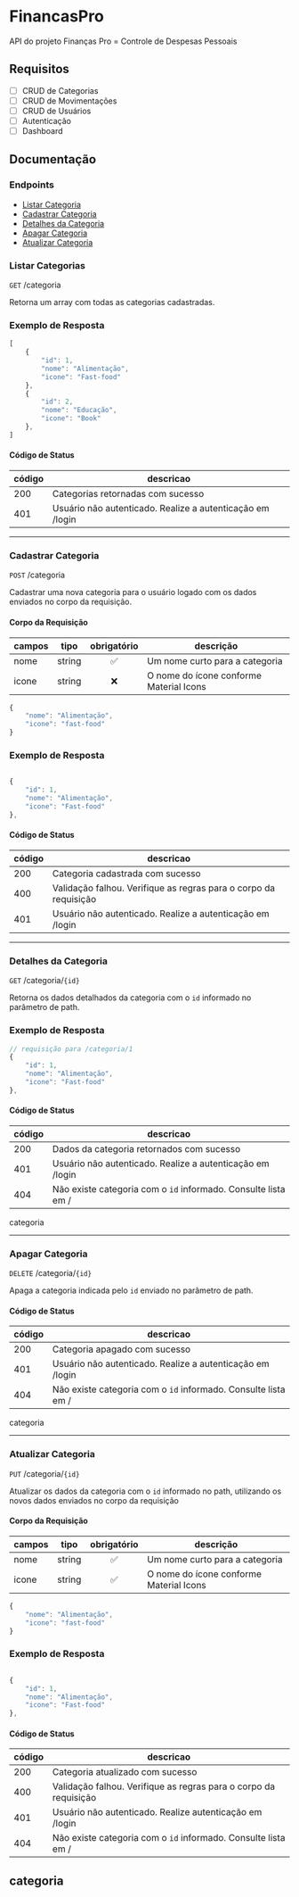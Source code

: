 # FinancasPro

API do projeto Finanças Pro = Controle de Despesas Pessoais

## Requisitos

- [ ] CRUD de Categorias
- [ ] CRUD de Movimentações
- [ ] CRUD de Usuários
- [ ] Autenticação
- [ ] Dashboard

## Documentação

### Endpoints

- [Listar Categoria](#listar-categorias)
- [Cadastrar Categoria](#cadastrar-categoria)
- [Detalhes da Categoria](#detalhe-categoria)
- [Apagar Categoria](#apagar-categoria)
- [Atualizar Categoria](#atualizar-categoria)

### Listar Categorias

`GET` /categoria

Retorna um array com todas as categorias cadastradas.

### Exemplo de Resposta

```js
[
    {
        "id": 1,
        "nome": "Alimentação",
        "icone": "Fast-food"
    },
    {
        "id": 2,
        "nome": "Educação",
        "icone": "Book"
    },
]
```

#### Código de Status

| código | descricao
|--------|-----------
|200|Categorias retornadas com sucesso
|401|Usuário não autenticado. Realize a autenticação em /login

---

### Cadastrar Categoria

`POST` /categoria

Cadastrar uma nova categoria para o usuário logado com os dados
enviados no corpo da requisição.

#### Corpo da Requisição

| campos | tipo | obrigatório | descrição
|--------|------|:-------------:|-----------
|nome|string|✅| Um nome curto para a categoria
|icone|string|❌|O nome do ícone conforme Material Icons

```js
{
    "nome": "Alimentação",
    "icone": "fast-food"
}
```
### Exemplo de Resposta
```js

{
    "id": 1,
    "nome": "Alimentação",
    "icone": "Fast-food"
},

```

#### Código de Status

| código | descricao
|--------|-----------
|200|Categoria cadastrada com sucesso
|400|Validação falhou. Verifique as regras para o corpo da requisição
|401|Usuário não autenticado. Realize a autenticação em /login

---

### Detalhes da Categoria

`GET` /categoria/`{id}`

Retorna os dados detalhados da categoria com o `id` informado no
parâmetro de path.

### Exemplo de Resposta
```js
// requisição para /categoria/1
{
    "id": 1,
    "nome": "Alimentação",
    "icone": "Fast-food"
},

```

#### Código de Status

| código | descricao
|--------|-----------
|200|Dados da categoria retornados com sucesso
|401|Usuário não autenticado. Realize a autenticação em /login
|404|Não existe categoria com o `id` informado. Consulte lista em /
categoria

---

### Apagar Categoria

`DELETE` /categoria/`{id}`

Apaga a categoria indicada pelo `id` enviado no parâmetro de path.

#### Código de Status

| código | descricao
|--------|-----------
|200|Categoria apagado com sucesso
|401|Usuário não autenticado. Realize a autenticação em /login
|404|Não existe categoria com o `id` informado. Consulte lista em /
categoria

---

### Atualizar Categoria

`PUT` /categoria/`{id}`

Atualizar os dados da categoria com o `id` informado no path,
utilizando os novos dados enviados no corpo da requisição

#### Corpo da Requisição

| campos | tipo | obrigatório | descrição
|--------|------|:-------------:|-----------
|nome|string|✅| Um nome curto para a categoria
|icone|string|✅|O nome do ícone conforme Material Icons

```js
{
    "nome": "Alimentação",
    "icone": "fast-food"
}
```
### Exemplo de Resposta
```js

{
    "id": 1,
    "nome": "Alimentação",
    "icone": "Fast-food"
},

```

#### Código de Status

| código | descricao
|--------|-----------
|200|Categoria atualizado com sucesso
|400|Validação falhou. Verifique as regras para o corpo da requisição
|401|Usuário não autenticado. Realize autenticação em /login
|404|Não existe categoria com o `id` informado. Consulte lista em /
categoria
---
